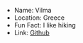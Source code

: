 - Name: Vilma
- Location: Greece
- Fun Fact: I like hiking
- Link: [Github](https://github.com/Vilma-Agalioti)
